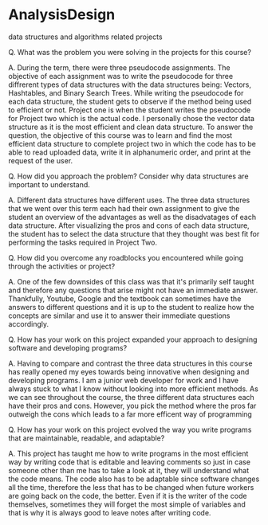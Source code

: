 # AnalysisDesign
data structures and algorithms related projects


Q. What was the problem you were solving in the projects for this course?

A.   During the term, there were three pseudocode assignments. The objective of each assignment was to write the pseudocode for three diffrerent types of data structures with the data structures being: Vectors, Hashtables, and Binary Search Trees. While writing the pseudocode for each data structure, the student gets to observe if the method being used to efficient or not. Project one is when the student writes the pseudocode for Project two which is the actual code. I personally chose the vector data structure as it is the most efficient and clean data structure. To answer the question, the objective of this course was to learn and find the most efficient data structure to complete project two in which the code has to be able to read uploaded data, write it in alphanumeric order, and print at the request of the user.

Q. How did you approach the problem? Consider why data structures are important to understand.
  
A.   Different data structures have different uses. The three data structures that we went over this term each had their own assignment to give the student an overview of the advantages as well as the disadvatages of each data structure. After visualizing the pros and cons of each data structure, the student has to select the data structure that they thought was best fit for performing the tasks required in Project Two.

Q. How did you overcome any roadblocks you encountered while going through the activities or project?

A.   One of the few downsides of this class was that it's primarily self taught and therefore any questions that arise might not have an immediate answer. Thankfully, Youtube, Google and the textbook can sometimes have the answers to different questions and it is up to the student to realize how the concepts are similar and use it to answer their immediate questions accordingly.

Q. How has your work on this project expanded your approach to designing software and developing programs?

A.   Having to compare and contrast the three data structures in this course has really opened my eyes towards being innovative when designing and developing programs. I am a junior web developer for work and I have always stuck to what I know without looking into more efficient methods. As we can see throughout the course, the three different data structures each have their pros and cons. However, you pick the method where the pros far outweigh the cons which leads to a far more efficent way of programming
  
  
Q. How has your work on this project evolved the way you write programs that are maintainable, readable, and adaptable?

A.  This project has taught me how to write programs in the most efficient way by writing code that is editable and leaving comments so just in case someone other than me has to take a look at it, they will understand what the code means. The code also has to be adaptable since software changes all the time, therefore the less that has to be changed when future workers are going back on the code, the better. Even if it is the writer of the code themselves, sometimes they will forget the most simple of variables and that is why it is always good to leave notes after writing code.
